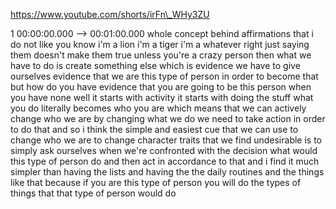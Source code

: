 https://www.youtube.com/shorts/irFn\_WHy3ZU

1 00:00:00.000 --\> 00:01:00.000 whole concept behind affirmations that
i do not like you know i'm a lion i'm a tiger i'm a whatever right just
saying them doesn't make them true unless you're a crazy person then
what we have to do is create something else which is evidence we have to
give ourselves evidence that we are this type of person in order to
become that but how do you have evidence that you are going to be this
person when you have none well it starts with activity it starts with
doing the stuff what you do literally becomes who you are which means
that we can actively change who we are by changing what we do we need to
take action in order to do that and so i think the simple and easiest
cue that we can use to change who we are to change character traits that
we find undesirable is to simply ask ourselves when we're confronted
with the decision what would this type of person do and then act in
accordance to that and i find it much simpler than having the lists and
having the the daily routines and the things like that because if you
are this type of person you will do the types of things that that type
of person would do
